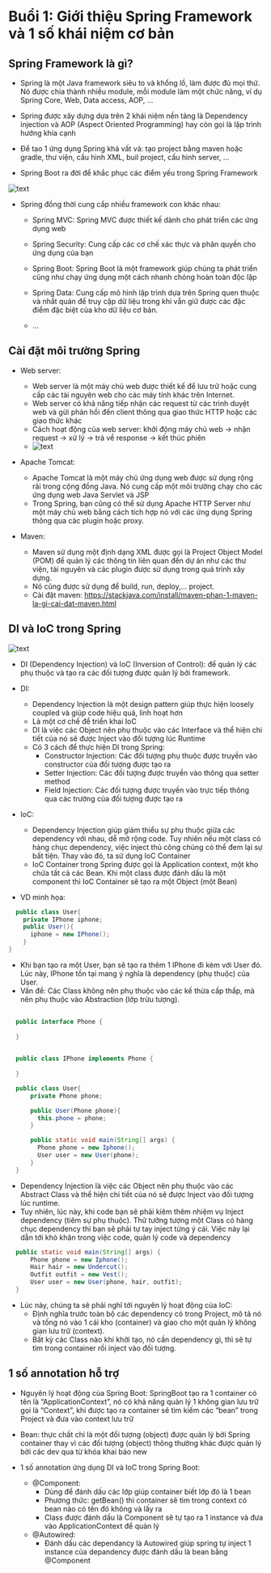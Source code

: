 # Buổi 1: Giới thiệu Spring Framework và 1 số khái niệm cơ bản

## Spring Framework là gì?
- Spring là một Java framework siêu to và khổng lồ, làm được đủ mọi thứ. Nó được chia thành nhiều module, mỗi module làm một chức năng, ví dụ Spring Core, Web, Data access, AOP, ...
- Spring được xây dựng dựa trên 2 khái niệm nền tảng là Dependency injection và AOP (Aspect Oriented Programming) hay còn gọi là lập trình hướng khía cạnh

- Để tạo 1 ứng dụng Spring khá vất vả: tạo project bằng maven hoặc gradle, thư viện, cấu hình XML, buil project, cấu hình server, ... 
- Spring Boot ra đời để khắc phục các điểm yếu trong Spring Framework

![text](https://images.viblo.asia/b831d7fe-158a-4663-b2d3-6680541e0604.png) 

- Spring đồng thời cung cấp nhiều framework con khác nhau:
  - Spring MVC: Spring MVC được thiết kế dành cho phát triển các ứng dụng web

  - Spring Security: Cung cấp các cơ chế xác thực và phân quyền cho ứng dụng của bạn

  - Spring Boot: Spring Boot là một framework giúp chúng ta phát triển cũng như chạy ứng dụng một cách nhanh chóng hoàn toàn độc lập

  - Spring Data: Cung cấp mô hình lập trình dựa trên Spring quen thuộc và nhất quán để truy cập dữ liệu trong khi vẫn giữ được các đặc điểm đặc biệt của kho dữ liệu cơ bản.
  - ...

## Cài đặt môi trường Spring
- Web server: 
  - Web server là một máy chủ web được thiết kế để lưu trữ hoặc cung cấp các tài nguyên web cho các máy tính khác trên Internet.
  - Web server có khả năng tiếp nhận các request từ các trình duyệt web và gửi phản hồi đến client thông qua giao thức HTTP hoặc các giao thức khác
  - Cách hoạt động của web server: khởi động máy chủ web -> nhận request -> xử lý -> trả vể response -> kết thúc phiên
  - ![text](https://topdev.vn/blog/wp-content/uploads/2019/05/webserver-la-gi.jpg)

- Apache Tomcat:
  - Apache Tomcat là một máy chủ ứng dụng web được sử dụng rộng rãi trong cộng đồng Java. Nó cung cấp một môi trường chạy cho các ứng dụng web Java Servlet và JSP
  - Trong Spring, bạn cũng có thể sử dụng Apache HTTP Server như một máy chủ web bằng cách tích hợp nó với các ứng dụng Spring thông qua các plugin hoặc proxy.

- Maven:
  - Maven sử dụng một định dạng XML được gọi là Project Object Model (POM) để quản lý các thông tin liên quan đến dự án như các thư viện, tài nguyên và các plugin được sử dụng trong quá trình xây dựng.
  - Nó cũng được sử dụng để build, run, deploy,… project.
  - Cài đặt maven: https://stackjava.com/install/maven-phan-1-maven-la-gi-cai-dat-maven.html

## DI và IoC trong Spring
![text](https://toidicodedao.files.wordpress.com/2015/09/ioc-and-mapper-in-c-1-638.jpg)
- DI (Dependency Injection) và IoC (Inversion of Control): để quản lý các phụ thuộc và tạo ra các đối tượng được quản lý bởi framework.
- DI:
  - Dependency Injection là một design pattern giúp thực hiện loosely coupled và giúp code hiệu quả, linh hoạt hơn
  - Là một cơ chế để triển khai IoC
  - DI là việc các Object nên phụ thuộc vào các Interface và thể hiện chi tiết của nó sẽ được Inject vào đối tượng lúc Runtime
  - Có 3 cách để thực hiện DI trong Spring:
    - Constructor Injection: Các đối tượng phụ thuộc được truyền vào constructor của đối tượng được tạo ra
    - Setter Injection: Các đối tượng được truyền vào thông qua setter method
    - Field Injection: Các đối tượng được truyền vào trực tiếp thông qua các trường của đối tượng được tạo ra

- IoC:
  - Dependency Injection giúp giảm thiểu sự phụ thuộc giữa các dependency với nhau, dễ mở rộng code. Tuy nhiên nếu một class có hàng chục dependency, việc inject thủ công chúng có thể đem lại sự bất tiện. Thay vào đó, ta sử dụng IoC Container
  - IoC Container trong Spring được gọi là Application context, một kho chứa tất cả các Bean. Khi một class được đánh dấu là một component thì IoC Container sẽ tạo ra một Object (một Bean)
    
- VD minh họa:

```java
  public class User{
    private IPhone iphone;
    public User(){
      iphone = new IPhone(); 
    }
}
```
- Khi bạn tạo ra một User, bạn sẽ tạo ra thêm 1 IPhone đi kèm với User đó. Lúc này, IPhone tồn tại mang ý nghĩa là dependency (phụ thuộc) của User.
- Vấn đề: Các Class không nên phụ thuộc vào các kế thừa cấp thấp, mà nên phụ thuộc vào Abstraction (lớp trừu tượng).

```java
  
  public interface Phone {
    
  }

  
  public class IPhone implements Phone {
    
  }

  public class User{
      private Phone phone;

      public User(Phone phone){
        this.phone = phone;
      }

      public static void main(String[] args) {
        Phone phone = new Iphone();
        User user = new User(phone); 
      }
  }
```
- Dependency Injection là việc các Object nên phụ thuộc vào các Abstract Class và thể hiện chi tiết của nó sẽ được Inject vào đối tượng lúc runtime.
- Tuy nhiên, lúc này, khi code bạn sẽ phải kiêm thêm nhiệm vụ Inject dependency (tiêm sự phụ thuộc). Thử tưởng tượng một Class có hàng chục dependency thì bạn sẽ phải tự tay inject từng ý cái. Việc này lại dẫn tới khó khăn trong việc code, quản lý code và dependency

```java
  public static void main(String[] args) {
      Phone phone = new Iphone();
      Hair hair = new Undercut();
      Outfit outfit = new Vest();
      User user = new User(phone, hair, outfit);
  }

```

- Lúc này, chúng ta sẽ phải nghĩ tới nguyên lý hoạt động của IoC:
  - Định nghĩa trước toàn bộ các dependency có trong Project, mô tả nó và tống nó vào 1 cái kho (container) và giao cho một quản lý không gian lưu trữ (context). 
  - Bất kỳ các Class nào khi khởi tạo, nó cần dependency gì, thì sẽ tự tìm trong container rồi inject vào đối tượng.

## 1 số annotation hỗ trợ
- Nguyên lý hoạt động của Spring Boot: SpringBoot tạo ra 1 container có tên là “ApplicationContext”, nó có khả năng quản lý 1 không gian lưu trữ gọi là “Context”, khi được tạo ra container sẽ tìm kiếm các “bean” trong Project và đưa vào context lưu trữ
- Bean: thực chất chỉ là một đối tượng (object) được quản lý bởi Spring container thay vì các đối tượng (object) thông thường khác được quản lý bởi các dev qua từ khóa khai báo new 

- 1 số annotation ứng dụng DI và IoC trong Spring Boot:
  - @Component: 
    - Dùng để đánh dấu các lớp giúp container biết lớp đó là 1 bean
    - Phương thức: getBean() thì container sẽ tìm trong context có bean nào có tên đó không và lấy ra 
    - Class được đánh dấu là Component sẽ tự tạo ra 1 instance và đưa vào ApplicationContext để quản lý
  - @Autowired:
    - Đánh dấu các dependancy là Autowired giúp spring tự inject 1 instance của depandency được đánh dấu là bean bằng @Component